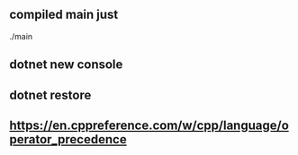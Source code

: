 ## compiled main just
  ./main

## dotnet new console
## dotnet restore

## https://en.cppreference.com/w/cpp/language/operator_precedence
